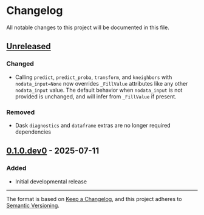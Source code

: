 # Changelog

All notable changes to this project will be documented in this file.

## [Unreleased]

### Changed

- Calling `predict`, `predict_proba`, `transform`, and `kneighbors` with `nodata_input=None` now overrides `_FillValue` attributes like any other `nodata_input` value. The default behavior when `nodata_input` is not provided is unchanged, and will infer from `_FillValue` if present.

### Removed

- Dask `diagnostics` and `dataframe` extras are no longer required dependencies

## [0.1.0.dev0] - 2025-07-11

### Added

- Initial developmental release

---

The format is based on [Keep a Changelog](https://keepachangelog.com/en/1.1.0/),
and this project adheres to [Semantic Versioning](https://semver.org/spec/v2.0.0.html).

[unreleased]: https://github.com/lemma-osu/sklearn-raster/compare/v0.1.0.dev0...HEAD
[0.1.0.dev0]: https://github.com/lemma-osu/sklearn-raster/releases/tag/v0.1.0.dev0
